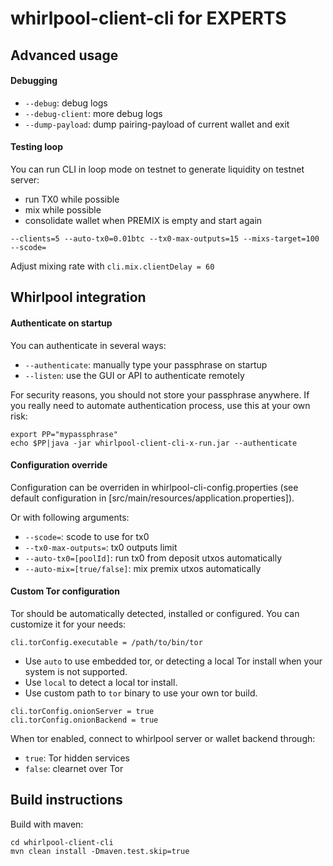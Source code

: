 # whirlpool-client-cli for EXPERTS


## Advanced usage

#### Debugging
- ```--debug```: debug logs
- ```--debug-client```: more debug logs
- ```--dump-payload```: dump pairing-payload of current wallet and exit

#### Testing loop
You can run CLI in loop mode on testnet to generate liquidity on testnet server:
- run TX0 while possible
- mix while possible
- consolidate wallet when PREMIX is empty and start again
```
--clients=5 --auto-tx0=0.01btc --tx0-max-outputs=15 --mixs-target=100 --scode=
```

Adjust mixing rate with ```cli.mix.clientDelay = 60```



## Whirlpool integration


#### Authenticate on startup
You can authenticate in several ways:
- ```--authenticate```: manually type your passphrase on startup
- ```--listen```: use the GUI or API to authenticate remotely


For security reasons, you should not store your passphrase anywhere. If you really need to automate authentication process, use this at your own risk:
```
export PP="mypassphrase"
echo $PP|java -jar whirlpool-client-cli-x-run.jar --authenticate
```


#### Configuration override
Configuration can be overriden in whirlpool-cli-config.properties (see default configuration in [src/main/resources/application.properties]).

Or with following arguments:
- ```--scode=```: scode to use for tx0
- ```--tx0-max-outputs=```: tx0 outputs limit
- ```--auto-tx0=[poolId]```: run tx0 from deposit utxos automatically
- ```--auto-mix=[true/false]```: mix premix utxos automatically


#### Custom Tor configuration
Tor should be automatically detected, installed or configured. You can customize it for your needs:
```
cli.torConfig.executable = /path/to/bin/tor
```
- Use `auto` to use embedded tor, or detecting a local Tor install when your system is not supported.
- Use `local` to detect a local tor install.
- Use custom path to `tor` binary to use your own tor build.

```
cli.torConfig.onionServer = true
cli.torConfig.onionBackend = true
```
When tor enabled, connect to whirlpool server or wallet backend through:
- `true`: Tor hidden services 
- `false`: clearnet over Tor



## Build instructions
Build with maven:

```
cd whirlpool-client-cli
mvn clean install -Dmaven.test.skip=true
```